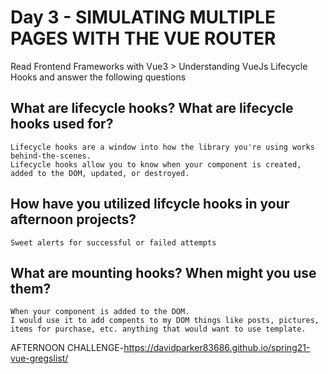 # Day 3 - SIMULATING MULTIPLE PAGES WITH THE VUE ROUTER

Read Frontend Frameworks with Vue3 > Understanding VueJs Lifecycle Hooks and answer the following questions

## What are lifecycle hooks? What are lifecycle hooks used for?
```
Lifecycle hooks are a window into how the library you're using works behind-the-scenes.
Lifecycle hooks allow you to know when your component is created, added to the DOM, updated, or destroyed.
```

## How have you utilized lifcycle hooks in your afternoon projects?
```
Sweet alerts for successful or failed attempts
```

## What are mounting hooks? When might you use them?
```
When your component is added to the DOM.
I would use it to add compents to my DOM things like posts, pictures, items for purchase, etc. anything that would want to use template.
```

AFTERNOON CHALLENGE-https://davidparker83686.github.io/spring21-vue-gregslist/

